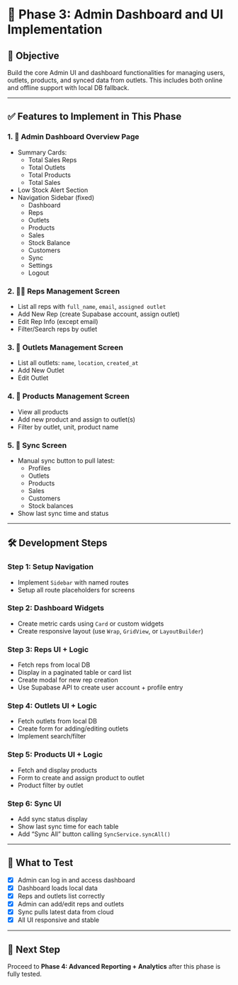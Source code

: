 # 🚀 Phase 3: Admin Dashboard and UI Implementation

## 🎯 Objective
Build the core Admin UI and dashboard functionalities for managing users, outlets, products, and synced data from outlets. This includes both online and offline support with local DB fallback.

---

## ✅ Features to Implement in This Phase

### 1. 🧭 Admin Dashboard Overview Page

- Summary Cards:
  - Total Sales Reps
  - Total Outlets
  - Total Products
  - Total Sales
- Low Stock Alert Section
- Navigation Sidebar (fixed)
  - Dashboard
  - Reps
  - Outlets
  - Products
  - Sales
  - Stock Balance
  - Customers
  - Sync
  - Settings
  - Logout

### 2. 🧑‍💼 Reps Management Screen
- List all reps with `full_name`, `email`, `assigned outlet`
- Add New Rep (create Supabase account, assign outlet)
- Edit Rep Info (except email)
- Filter/Search reps by outlet

### 3. 🏬 Outlets Management Screen
- List all outlets: `name`, `location`, `created_at`
- Add New Outlet
- Edit Outlet

### 4. 🛒 Products Management Screen
- View all products
- Add new product and assign to outlet(s)
- Filter by outlet, unit, product name

### 5. 🔄 Sync Screen
- Manual sync button to pull latest:
  - Profiles
  - Outlets
  - Products
  - Sales
  - Customers
  - Stock balances
- Show last sync time and status

---

## 🛠️ Development Steps

### Step 1: Setup Navigation
- Implement `Sidebar` with named routes
- Setup all route placeholders for screens

### Step 2: Dashboard Widgets
- Create metric cards using `Card` or custom widgets
- Create responsive layout (use `Wrap`, `GridView`, or `LayoutBuilder`)

### Step 3: Reps UI + Logic
- Fetch reps from local DB
- Display in a paginated table or card list
- Create modal for new rep creation
- Use Supabase API to create user account + profile entry

### Step 4: Outlets UI + Logic
- Fetch outlets from local DB
- Create form for adding/editing outlets
- Implement search/filter

### Step 5: Products UI + Logic
- Fetch and display products
- Form to create and assign product to outlet
- Product filter by outlet

### Step 6: Sync UI
- Add sync status display
- Show last sync time for each table
- Add “Sync All” button calling `SyncService.syncAll()`

---

## 🧪 What to Test

- [x] Admin can log in and access dashboard
- [x] Dashboard loads local data
- [x] Reps and outlets list correctly
- [x] Admin can add/edit reps and outlets
- [x] Sync pulls latest data from cloud
- [x] All UI responsive and stable

---

## 🚀 Next Step

Proceed to **Phase 4: Advanced Reporting + Analytics** after this phase is fully tested.